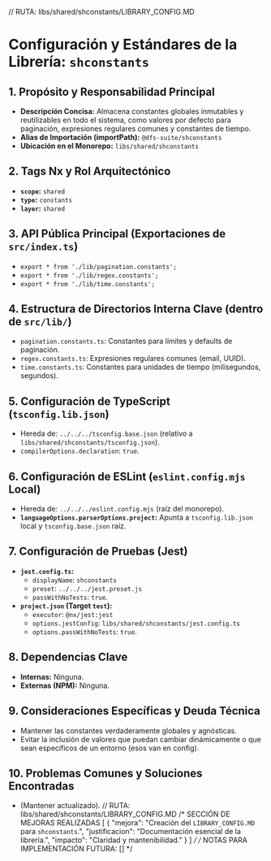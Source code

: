 // RUTA: libs/shared/shconstants/LIBRARY_CONFIG.MD
# Configuración y Estándares de la Librería: `shconstants`

## 1. Propósito y Responsabilidad Principal

- **Descripción Concisa:** Almacena constantes globales inmutables y reutilizables en todo el sistema, como valores por defecto para paginación, expresiones regulares comunes y constantes de tiempo.
- **Alias de Importación (importPath):** `@dfs-suite/shconstants`
- **Ubicación en el Monorepo:** `libs/shared/shconstants`

## 2. Tags Nx y Rol Arquitectónico

- **`scope`:** `shared`
- **`type`:** `constants`
- **`layer`:** `shared`

## 3. API Pública Principal (Exportaciones de `src/index.ts`)

- `export * from './lib/pagination.constants';`
- `export * from './lib/regex.constants';`
- `export * from './lib/time.constants';`

## 4. Estructura de Directorios Interna Clave (dentro de `src/lib/`)

- `pagination.constants.ts`: Constantes para límites y defaults de paginación.
- `regex.constants.ts`: Expresiones regulares comunes (email, UUID).
- `time.constants.ts`: Constantes para unidades de tiempo (milisegundos, segundos).

## 5. Configuración de TypeScript (`tsconfig.lib.json`)

- Hereda de: `../../../tsconfig.base.json` (relativo a `libs/shared/shconstants/tsconfig.json`).
- `compilerOptions.declaration`: `true`.

## 6. Configuración de ESLint (`eslint.config.mjs` Local)

- Hereda de: `../../../eslint.config.mjs` (raíz del monorepo).
- **`languageOptions.parserOptions.project`:** Apunta a `tsconfig.lib.json` local y `tsconfig.base.json` raíz.

## 7. Configuración de Pruebas (Jest)

- **`jest.config.ts`:**
  - `displayName`: `shconstants`
  - `preset`: `../../../jest.preset.js`
  - `passWithNoTests`: `true`.
- **`project.json` (Target `test`):**
  - `executor`: `@nx/jest:jest`
  - `options.jestConfig`: `libs/shared/shconstants/jest.config.ts`
  - `options.passWithNoTests`: `true`.

## 8. Dependencias Clave

- **Internas:** Ninguna.
- **Externas (NPM):** Ninguna.

## 9. Consideraciones Específicas y Deuda Técnica

- Mantener las constantes verdaderamente globales y agnósticas.
- Evitar la inclusión de valores que puedan cambiar dinámicamente o que sean específicos de un entorno (esos van en config).

## 10. Problemas Comunes y Soluciones Encontradas
- (Mantener actualizado).
// RUTA: libs/shared/shconstants/LIBRARY_CONFIG.MD
/* SECCIÓN DE MEJORAS REALIZADAS
[
  { "mejora": "Creación del `LIBRARY_CONFIG.MD` para `shconstants`.", "justificacion": "Documentación esencial de la librería.", "impacto": "Claridad y mantenibilidad." }
]
*/
/* NOTAS PARA IMPLEMENTACIÓN FUTURA: [] */
